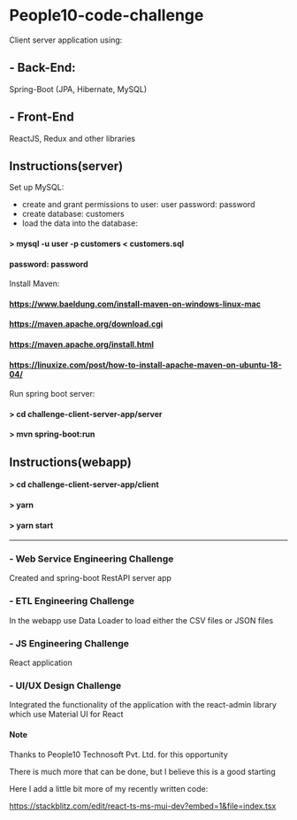 # People10-code-challenge
Client server application using:

## - Back-End:
Spring-Boot (JPA, Hibernate, MySQL)

## - Front-End
ReactJS, Redux and other libraries 

## Instructions(server)

Set up MySQL:

- create and grant permissions to user: user password: password
- create database: customers
- load the data into the database:

#### > mysql -u user -p customers < customers.sql
#### password: password

Install Maven:

#### https://www.baeldung.com/install-maven-on-windows-linux-mac
#### https://maven.apache.org/download.cgi
#### https://maven.apache.org/install.html
#### https://linuxize.com/post/how-to-install-apache-maven-on-ubuntu-18-04/


Run spring boot server:

#### > cd challenge-client-server-app/server
#### > mvn spring-boot:run

## Instructions(webapp)

#### > cd challenge-client-server-app/client
#### > yarn
#### > yarn start

--------------------------------------

###  - Web Service Engineering Challenge

Created and spring-boot RestAPI server app

### - ETL Engineering Challenge

In the webapp use Data Loader to load either the CSV files or JSON files 

### - JS Engineering Challenge

React application

### - UI/UX Design Challenge

Integrated the functionality of the application with the react-admin library which use Material UI for React

#### Note 

Thanks to People10 Technosoft Pvt. Ltd. for this opportunity

There is much more that can be done, but I believe this is a good starting 

Here I add a little bit more of my recently written code:

https://stackblitz.com/edit/react-ts-ms-mui-dev?embed=1&file=index.tsx








